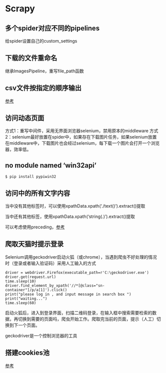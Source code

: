 # Scrapy

## 多个spider对应不同的pipelines

给spider设置自己的custom_settings

## 下载的文件重命名
继承ImagesPipeline，重写file_path函数

## csv文件按指定的顺序输出
[参考](https://www.jianshu.com/p/fd6f7eba6abe)

## 访问动态页面
方式1：重写中间件，采用无界面浏览器selenium，禁用原本的middleware
方式2：selenium最好放置在spider中，如果存在下载图片任务，如果selenium放置在middleware中，下载图片也会经过selenium，每下载一个图片会打开一个浏览器，效率低。

## no module named ‘win32api’
```
$ pip install pypiwin32
```

## 访问<a></a>中的所有文字内容
当<a></a>中没有其他标签时，可以使用xpathData.xpath(‘./text()’).extract()提取

当<a></a>中还有其他标签，使用xpathData.xpath(‘string(.)’).extract()提取

可以考虑使用preceding，[参考](https://stackoverflow.com/questions/35811535/what-xpath-i-need-to-extract-the-text-inside-span-that-is-preceded-by-a-specific)

## 爬取天猫时提示登录
Selenium调用geckodriver启动火狐（或chrome），当遇到爬虫不好处理的情况时（登录或者输入验证码）采用人工输入的方式
```
driver = webdriver.Firefox(executable_path=r'C:\geckodriver.exe')
driver.get(request.url)
time.sleep(10)
driver.find_element_by_xpath('//*[@class="sn-container"]/p/a[1]').click()
print("please log in , and input message in search box ")
print("waiting...")
time.sleep(60)
```
启动火狐后，进入到登录界面，扫描二维码登录，在输入框中搜索需要检索的数据，再切换到需要的页面吗，爬虫开始工作。爬取完当前的页面，提示（人工）切换到下一个页面。

geckodriver是一个控制浏览器的工具

## 搭建cookies池
[参考](https://juejin.im/post/5acc5b2ef265da239d49a155)
